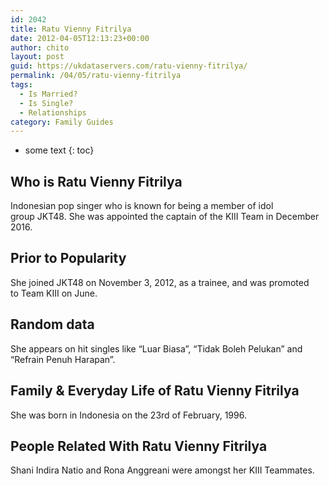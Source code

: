 ```yaml
---
id: 2042
title: Ratu Vienny Fitrilya
date: 2012-04-05T12:13:23+00:00
author: chito
layout: post
guid: https://ukdataservers.com/ratu-vienny-fitrilya/
permalink: /04/05/ratu-vienny-fitrilya
tags:
  - Is Married?
  - Is Single?
  - Relationships
category: Family Guides
---
```


* some text
{: toc}
          
          
## Who is  Ratu Vienny Fitrilya
                  
                  
                  
Indonesian pop singer who is known for being a member of idol group JKT48. She was appointed the captain of the KIII Team in December 2016. 
                  
                
                
                
## Prior to Popularity 
                  
                  
                  
She joined JKT48 on November 3, 2012, as a trainee, and was promoted to Team KIII on June. 
                  
                
                
                
## Random data 
                  
                  
                  
She appears on hit singles like &#8220;Luar Biasa&#8221;, &#8220;Tidak Boleh Pelukan&#8221; and &#8220;Refrain Penuh Harapan&#8221;. 
                  
                
                
                
## Family & Everyday Life of Ratu Vienny Fitrilya
                  
                  
                  
She was born in Indonesia on the 23rd of February, 1996. 
                  
                
                
                
## People Related With  Ratu Vienny Fitrilya
                  
                  
                  
Shani Indira Natio and Rona Anggreani were amongst her KIII Teammates. 
                  
                
              
            
          
          
          
    
    
  
